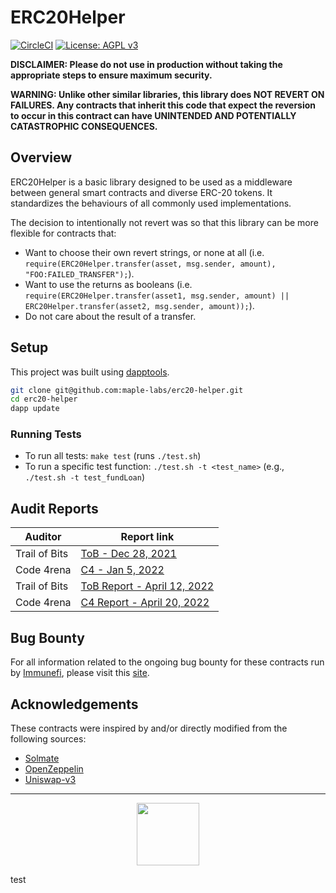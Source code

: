 # ERC20Helper

[![CircleCI](https://circleci.com/gh/maple-labs/erc20-helper/tree/main.svg?style=svg)](https://circleci.com/gh/maple-labs/erc20-helper/tree/main) [![License: AGPL v3](https://img.shields.io/badge/License-AGPL%20v3-blue.svg)](https://www.gnu.org/licenses/agpl-3.0)

**DISCLAIMER: Please do not use in production without taking the appropriate steps to ensure maximum security.**

**WARNING: Unlike other similar libraries, this  library does NOT REVERT ON FAILURES. Any contracts that inherit this code that expect the reversion to occur in this contract can have UNINTENDED AND POTENTIALLY CATASTROPHIC CONSEQUENCES.**

## Overview

ERC20Helper is a basic library designed to be used as a middleware between general smart contracts and diverse ERC-20 tokens. It standardizes the behaviours of all commonly used implementations.

The decision to intentionally not revert was so that this library can be more flexible for contracts that:
- Want to choose their own revert strings, or none at all (i.e. `require(ERC20Helper.transfer(asset, msg.sender, amount), "FOO:FAILED_TRANSFER");`).
- Want to use the returns as booleans (i.e. `require(ERC20Helper.transfer(asset1, msg.sender, amount) || ERC20Helper.transfer(asset2, msg.sender, amount));`).
- Do not care about the result of a transfer.

## Setup

This project was built using [dapptools](https://github.com/dapphub/dapptools).

```sh
git clone git@github.com:maple-labs/erc20-helper.git
cd erc20-helper
dapp update
```

### Running Tests

- To run all tests: `make test` (runs `./test.sh`)
- To run a specific test function: `./test.sh -t <test_name>` (e.g., `./test.sh -t test_fundLoan`)

## Audit Reports

| Auditor | Report link |
|---|---|
| Trail of Bits | [ToB - Dec 28, 2021](https://docs.google.com/viewer?url=https://github.com/maple-labs/maple-core/files/7847684/Maple.Finance.-.Final.Report_v3.pdf) |
| Code 4rena | [C4 - Jan 5, 2022](https://code4rena.com/reports/2021-12-maple/) |
| Trail of Bits | [ToB Report - April 12, 2022](https://docs.google.com/viewer?url=https://github.com/maple-labs/maple-core/files/8507237/Maple.Finance.-.Final.Report.-.Fixes.pdf) |
| Code 4rena | [C4 Report - April 20, 2022](https://code4rena.com/reports/2022-03-maple/) |

## Bug Bounty

For all information related to the ongoing bug bounty for these contracts run by [Immunefi](https://immunefi.com/), please visit this [site](https://immunefi.com/bounty/maple/).

## Acknowledgements

These contracts were inspired by and/or directly modified from the following sources:

- [Solmate](https://github.com/Rari-Capital/solmate)
- [OpenZeppelin](https://github.com/OpenZeppelin/openzeppelin-contracts)
- [Uniswap-v3](https://github.com/Uniswap/uniswap-v3-core/blob/main/contracts/libraries/TransferHelper.sol)

---

<p align="center">
  <img src="https://user-images.githubusercontent.com/44272939/196706799-fe96d294-f700-41e7-a65f-2d754d0a6eac.gif" height="100" />
</p>
test
